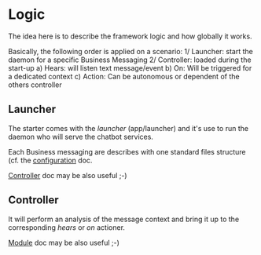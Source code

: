 # Logic
The idea here is to describe the framework logic and how globally it
works.

Basically, the following order is applied on a scenario:
1/ Launcher: start the daemon for a specific Business Messaging
2/ Controller: loaded during the start-up
  a) Hears: will listen text message/event
  b) On: Will be triggered for a dedicated context
  c) Action: Can be autonomous or dependent of the others controller

## Launcher
The starter comes with the *launcher* (app/launcher) and it's use to run
the daemon who will serve the chatbot services.

Each Business messaging are describes with one standard files structure
(cf. the [configuration](doc/configuration.md) doc.

[Controller](./doc/controller.md) doc may be also useful ;-)

## Controller
It will perform an analysis of the message context and bring it up to
the corresponding *hears* or *on* actioner.

[Module](./doc/module.md) doc may be also useful ;-)
